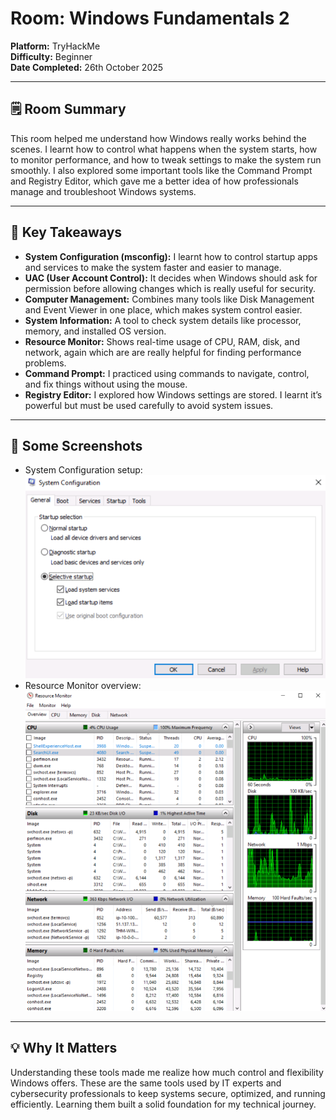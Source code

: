 # Room: Windows Fundamentals 2  
**Platform:** TryHackMe  
**Difficulty:** Beginner  
**Date Completed:** 26th October 2025  

---

## 🗒️ Room Summary  
This room helped me understand how Windows really works behind the scenes. I learnt how to control what happens when the system starts, how to monitor performance, and how to tweak settings to make the system run smoothly. I also explored some important tools like the Command Prompt and Registry Editor, which gave me a better idea of how professionals manage and troubleshoot Windows systems.

---

## 🔑 Key Takeaways  
- **System Configuration (msconfig):** I learnt how to control startup apps and services to make the system faster and easier to manage.  
- **UAC (User Account Control):** It decides when Windows should ask for permission before allowing changes which is really useful for security.  
- **Computer Management:** Combines many tools like Disk Management and Event Viewer in one place, which makes system control easier.  
- **System Information:** A tool to check system details like processor, memory, and installed OS version.  
- **Resource Monitor:** Shows real-time usage of CPU, RAM, disk, and network, again which are are really helpful for finding performance problems.  
- **Command Prompt:** I practiced using commands to navigate, control, and fix things without using the mouse.  
- **Registry Editor:** I explored how Windows settings are stored. I learnt it’s powerful but must be used carefully to avoid system issues.  

---

## 📸 Some Screenshots  
- System Configuration setup:  
  ![System-Configuration](/images/batek1.png)  
- Resource Monitor overview:  
  ![Resource-Monitor](/images/batek2.png)  

---

## 💡 Why It Matters  
Understanding these tools made me realize how much control and flexibility Windows offers. These are the same tools used by IT experts and cybersecurity professionals to keep systems secure, optimized, and running efficiently. Learning them built a solid foundation for my technical journey.
